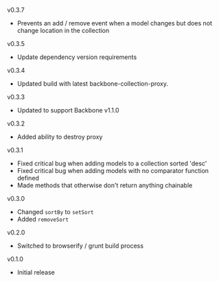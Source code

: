 v0.3.7

* Prevents an add / remove event when a model changes but does not change location in the collection

v0.3.5

* Update dependency version requirements

v0.3.4

* Updated build with latest backbone-collection-proxy.

v0.3.3

* Updated to support Backbone v1.1.0

v0.3.2

* Added ability to destroy proxy

v0.3.1

* Fixed critical bug when adding models to a collection sorted 'desc'
* Fixed critical bug when adding models with no comparator function defined
* Made methods that otherwise don't return anything chainable

v0.3.0

* Changed `sortBy` to `setSort`
* Added `removeSort`

v0.2.0

* Switched to browserify / grunt build process

v0.1.0

* Initial release
